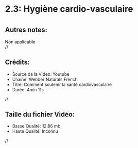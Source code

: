 
2.3: Hygiène cardio-vasculaire
==============================

# 

## Autres notes:


Non applicable  
//
## **Crédits:**

- Source de la Video: Youtube
- Chaine: Webber Naturals French
- Titre: Comment soutenir la santé cardiovasculaire
- Durée: 4min 11s
  
//
## Taille du fichier Vidéo:

- Basse Qualité: 12.86 mb
- Haute Qualité: Inconnu
  
//